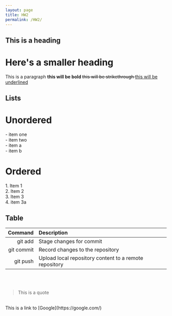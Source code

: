 ```yaml
---
layout: page
title: HW2
permalink: /HW2/
---
```

  <h2> This is a heading </h2>
  <h1> Here's a smaller heading </h1>
  <p> 
    This is a paragraph 
  <b> this will be bold </b> 
  <s> this will be strikethrough </s> 
  <u> this will be underlined </u>

  <h2> Lists </h2>
  <h1> Unordered </h1>
   -  item one <br>
   -  item two <br>
      -   item a <br>
      -   item b <br>
  
  <h1> Ordered </h1>
  1. Item 1 <br>
  2. Item 2 <br>
  3. Item 3 <br>
  4. item 3a <br>

</p>
  
  <h2> Table </h2>

| Command | Description |
| ------: | :---------- |
| git add | Stage changes for commit |
| git commit | Record changes to the repository |
| git push | Upload local repository content to a remote repository |

<br>
<br>

> This is a quote <br>
<br>
This is a link to [Google](https://google.com/)


